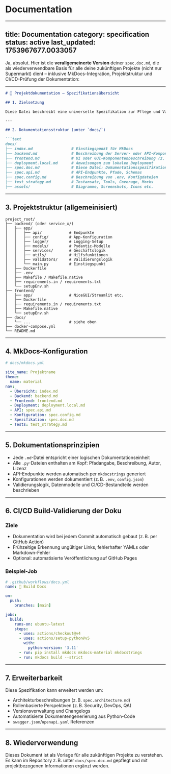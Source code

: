 # Documentation

---
title: Documentation
category: specification
status: active
last_updated: 1753967677.0033057
---

Ja, absolut. Hier ist die **verallgemeinerte Version** deiner `spec.doc.md`, die als wiederverwendbare Basis für alle deine zukünftigen Projekte (nicht nur Supermarkt) dient – inklusive MkDocs-Integration, Projektstruktur und CI/CD-Prüfung der Dokumentation:

---

````markdown
# 📘 Projektdokumentation – Spezifikationsübersicht

## 1. Zielsetzung

Diese Datei beschreibt eine universelle Spezifikation zur Pflege und Validierung technischer Dokumentation in Softwareprojekten. Sie dient als Grundlage für alle zukünftigen Projekte, unabhängig vom Anwendungsbereich (z. B. Backend-Services, UI-Prototypen, IIoT-Dienste), und ist modular erweiterbar.

---

## 2. Dokumentationsstruktur (unter `docs/`)

```text
docs/
├── index.md                 # Einstiegspunkt für MkDocs
├── backend.md               # Beschreibung der Server- oder API-Komponente
├── frontend.md              # UI oder GUI-Komponentenbeschreibung (z. B. NiceGUI)
├── deployment.local.md      # Anweisungen zum lokalen Deployment
├── spec.doc.md              # Diese Datei: Dokumentationsspezifikation
├── spec.api.md              # API-Endpunkte, Pfade, Schemas
├── spec.config.md           # Beschreibung von .env, Konfigdateien
├── test_strategy.md         # Testansatz, Tools, Coverage, Mocks
├── assets/                  # Diagramme, Screenshots, Icons etc.
````

---

## 3. Projektstruktur (allgemeinisiert)

```text
project_root/
├── backend/ (oder service_x/)
│   ├── app/
│   │   ├── api/            # Endpunkte
│   │   ├── config/         # App-Konfiguration
│   │   ├── logger/         # Logging-Setup
│   │   ├── models/         # Pydantic-Modelle
│   │   ├── services/       # Geschäftslogik
│   │   ├── utils/          # Hilfsfunktionen
│   │   ├── validators/     # Validierungslogik
│   │   └── main.py         # Einstiegspunkt
│   ├── Dockerfile
│   ├── .env
│   ├── Makefile / Makefile.native
│   ├── requirements.in / requirements.txt
│   └── setupEnv.sh
├── frontend/
│   ├── app/                # NiceGUI/Streamlit etc.
│   ├── Dockerfile
│   ├── requirements.in / requirements.txt
│   ├── Makefile.native
│   └── setupEnv.sh
├── docs/
│   └── ...                 # siehe oben
├── docker-compose.yml
└── README.md
```

---

## 4. MkDocs-Konfiguration

```yaml
# docs/mkdocs.yml

site_name: Projektname
theme:
  name: material
nav:
  - Übersicht: index.md
  - Backend: backend.md
  - Frontend: frontend.md
  - Deployment: deployment.local.md
  - API: spec.api.md
  - Konfiguration: spec.config.md
  - Spezifikation: spec.doc.md
  - Tests: test_strategy.md
```

---

## 5. Dokumentationsprinzipien

* Jede `.md`-Datei entspricht einer logischen Dokumentationseinheit
* Alle `.py`-Dateien enthalten am Kopf: Pfadangabe, Beschreibung, Autor, Lizenz
* API-Endpunkte werden automatisch per `mkdocstrings` generiert
* Konfigurationen werden dokumentiert (z. B. `.env`, `config.json`)
* Validierungslogik, Datenmodelle und CI/CD-Bestandteile werden beschrieben

---

## 6. CI/CD Build-Validierung der Doku

### Ziele

* Dokumentation wird bei jedem Commit automatisch gebaut (z. B. per GitHub Action)
* Frühzeitige Erkennung ungültiger Links, fehlerhafter YAMLs oder Markdown-Fehler
* Optional: automatisierte Veröffentlichung auf GitHub Pages

### Beispiel-Job

```yaml
# .github/workflows/docs.yml
name: 📘 Build Docs

on:
  push:
    branches: [main]

jobs:
  build:
    runs-on: ubuntu-latest
    steps:
      - uses: actions/checkout@v4
      - uses: actions/setup-python@v5
        with:
          python-version: '3.11'
      - run: pip install mkdocs mkdocs-material mkdocstrings
      - run: mkdocs build --strict
```

---

## 7. Erweiterbarkeit

Diese Spezifikation kann erweitert werden um:

* Architekturbeschreibungen (z. B. `spec.architecture.md`)
* Rollenbasierte Perspektiven (z. B. Security, DevOps, QA)
* Versionsverwaltung und Changelogs
* Automatisierte Dokumentengenerierung aus Python-Code
* `swagger.json`/`openapi.yaml` Referenzen

---

## 8. Wiederverwendung

Dieses Dokument ist als Vorlage für alle zukünftigen Projekte zu verstehen. Es kann im Repository z. B. unter `docs/spec.doc.md` gepflegt und mit projektbezogenen Informationen ergänzt werden.
